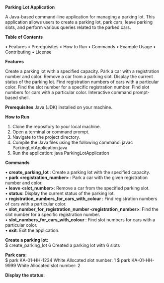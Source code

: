 **Parking Lot Application**

A Java-based command-line application for managing a parking lot. This application allows users to create a parking lot, park cars, leave parking slots, and perform various queries related to the parked cars.

**Table of Contents**

•	Features
•	Prerequisites
•	How to Run
•	Commands
•	Example Usage
•	Contributing
•	License

**Features**

Create a parking lot with a specified capacity.
Park a car with a registration number and color.
Remove a car from a parking slot.
Display the current status of the parking lot.
Find registration numbers of cars with a particular color.
Find the slot number for a specific registration number.
Find slot numbers for cars with a particular color.
Interactive command prompt-based shell.

**Prerequisites**
Java (JDK) installed on your machine.

**How to Run**

1.	Clone the repository to your local machine.
2.	Open a terminal or command prompt.
3.	Navigate to the project directory.
4.	Compile the Java files using the following command: javac ParkingLotApplication.java
5.	Run the application: java ParkingLotApplication

**Commands**

•	**create_parking_lot <capacity>**: Create a parking lot with the specified capacity.  
•	**park <registration_number> <color>**: Park a car with the given registration number and color.  
•	**leave <slot_number>**: Remove a car from the specified parking slot.  
•	**status**: Display the current status of the parking lot.  
•	**registration_numbers_for_cars_with_colour <color>**: Find registration numbers of cars with a particular color.  
•	**slot_number_for_registration_number <registration_number>**: Find the slot number for a specific registration number.  
•	**slot_numbers_for_cars_with_colour <color>**: Find slot numbers for cars with a particular color.  
•	**exit**: Exit the application.

**Create a parking lot:**  
$ create_parking_lot 6
Created a parking lot with 6 slots 

**Park cars:**  
$ park KA-01-HH-1234 White
Allocated slot number: 1
$ park KA-01-HH-9999 White
Allocated slot number: 2  

**Display the status:**  





